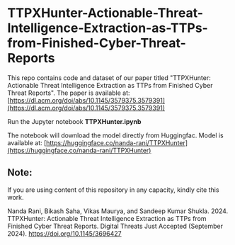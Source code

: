 # TTPXHunter-Actionable-Threat-Intelligence-Extraction-as-TTPs-from-Finished-Cyber-Threat-Reports

This repo contains code and dataset of our paper titled "TTPXHunter: Actionable Threat Intelligence Extraction as TTPs from Finished Cyber Threat Reports". The paper is available at: [https://dl.acm.org/doi/abs/10.1145/3579375.3579391](https://dl.acm.org/doi/abs/10.1145/3579375.3579391)


Run the Jupyter notebook **TTPXHunter.ipynb**

The notebook will download the model directly from Huggingfac. Model is available at: [https://huggingface.co/nanda-rani/TTPXHunter](https://huggingface.co/nanda-rani/TTPXHunter)


## Note:
If you are using content of this repository in any capacity, kindly cite this work.

Nanda Rani, Bikash Saha, Vikas Maurya, and Sandeep Kumar Shukla. 2024. TTPXHunter: Actionable Threat Intelligence Extraction as TTPs from Finished Cyber Threat Reports. Digital Threats Just Accepted (September 2024). https://doi.org/10.1145/3696427
